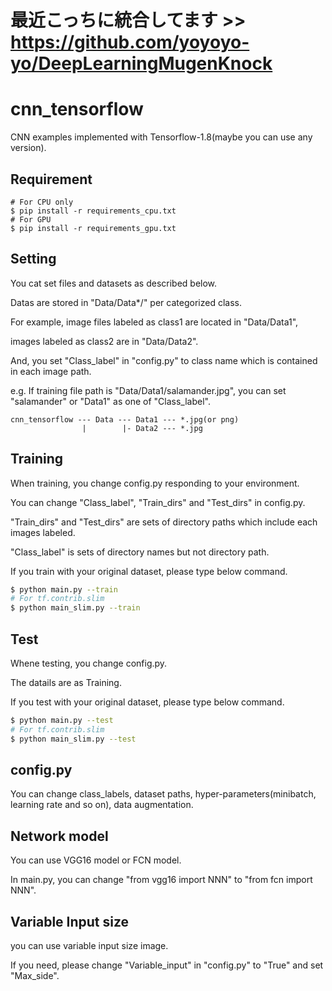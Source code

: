 # 最近こっちに統合してます >> https://github.com/yoyoyo-yo/DeepLearningMugenKnock

# cnn_tensorflow

CNN examples implemented with Tensorflow-1.8(maybe you can use any version).

## Requirement

```
# For CPU only
$ pip install -r requirements_cpu.txt
# For GPU
$ pip install -r requirements_gpu.txt
```

## Setting
You cat set files and datasets as described below.

Datas are stored in "Data/Data*/" per categorized class.

For example, image files labeled as class1 are located in "Data/Data1",

images labeled as class2 are in "Data/Data2".

And, you set "Class_label" in "config.py" to class name which is contained in each image path.

e.g. If training file path is "Data/Data1/salamander.jpg", you can set  "salamander" or "Data1" as one of "Class_label".
```
cnn_tensorflow --- Data --- Data1 --- *.jpg(or png)
                |        |- Data2 --- *.jpg
```

## Training
When training, you change config.py responding to your environment.

You can change "Class_label", "Train_dirs" and "Test_dirs" in config.py.

"Train_dirs" and "Test_dirs" are sets of directory paths which include each images labeled.

"Class_label" is sets of directory names but not directory path.

If you train with your original dataset, please type below command.

```bash
$ python main.py --train
# For tf.contrib.slim
$ python main_slim.py --train
```

## Test
Whene testing, you change config.py.

The datails are as Training.

If you test with your original dataset, please type below command.

```bash
$ python main.py --test
# For tf.contrib.slim
$ python main_slim.py --test
```

## config.py
You can change class_labels, dataset paths, hyper-parameters(minibatch, learning rate and so on),
data augmentation.


## Network model
You can use VGG16 model or FCN model.

In main.py, you can change "from vgg16 import NNN" to "from fcn import NNN".


## Variable Input size
you can use variable input size image.

If you need, please change "Variable_input" in "config.py" to "True" and set "Max_side".
